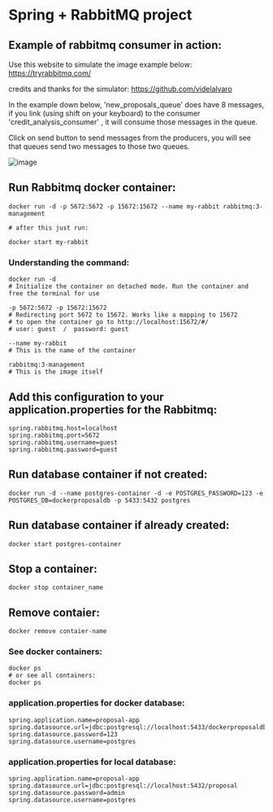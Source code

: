 # Spring + RabbitMQ project

## Example of rabbitmq consumer in action:

Use this website to simulate the image example below:
https://tryrabbitmq.com/

credits and thanks for the simulator: https://github.com/videlalvaro

In the example down below, 'new_proposals_queue' does have 8 messages, if you link (using shift on your keyboard) to the consumer 'credit_analysis_consumer' , it will consume those messages in the queue.

Click on send button to send messages from the producers, you will see that queues send two messages to those two queues.

![image](https://github.com/user-attachments/assets/a1269651-66a0-4bfe-b122-46623879bf13)

## Run Rabbitmq docker container:

```
docker run -d -p 5672:5672 -p 15672:15672 --name my-rabbit rabbitmq:3-management

# after this just run:

docker start my-rabbit
```

### Understanding the command:

```
docker run -d
# Initialize the container on detached mode. Run the container and free the terminal for use

-p 5672:5672 -p 15672:15672
# Redirecting port 5672 to 15672. Works like a mapping to 15672
# to open the container go to http://localhost:15672/#/
# user: guest  /  password: guest

--name my-rabbit
# This is the name of the container

rabbitmq:3-management
# This is the image itself
```

## Add this configuration to your application.properties for the Rabbitmq:

```
spring.rabbitmq.host=localhost
spring.rabbitmq.port=5672
spring.rabbitmq.username=guest
spring.rabbitmq.password=guest
```

## Run database container if not created:

```
docker run -d --name postgres-container -d -e POSTGRES_PASSWORD=123 -e POSTGRES_DB=dockerproposaldb -p 5433:5432 postgres
```

## Run database container if already created:

```
docker start postgres-container
```

## Stop a container:

```
docker stop container_name
```


## Remove contaier:

```
docker remove contaier-name
```

### See docker containers:

```
docker ps
# or see all containers:
docker ps
```

### application.properties for docker database:

```
spring.application.name=proposal-app
spring.datasource.url=jdbc:postgresql://localhost:5433/dockerproposaldb
spring.datasource.password=123
spring.datasource.username=postgres
```

### application.properties for local database:

```
spring.application.name=proposal-app
spring.datasource.url=jdbc:postgresql://localhost:5432/proposal
spring.datasource.password=admin
spring.datasource.username=postgres
```
